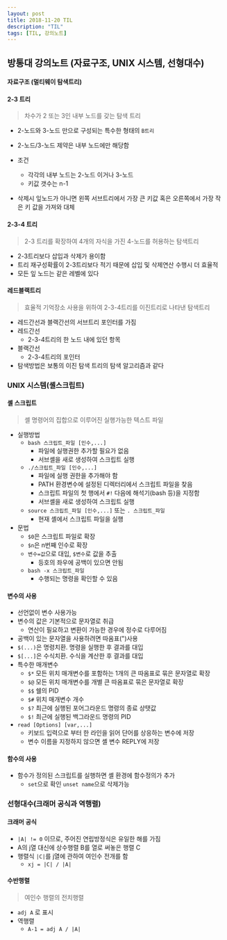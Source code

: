 ```yaml
---
layout: post
title: 2018-11-20 TIL
description: "TIL"
tags: [TIL, 강의노트]
---
```


## 방통대 강의노트 (자료구조, UNIX 시스템, 선형대수)

#### 자료구조 (멀티웨이 탐색트리)

#### 2-3 트리

> 차수가 2 또는 3인 내부 노드를 갖는 탐색 트리

- 2-노드와 3-노드 만으로 구성되는 특수한 형태의 `B트리`
- 2-노드/3-노드 제약은 내부 노드에만 해당함

- 조건
  - 각각의 내부 노드는 2-노드 이거나 3-노드
  - 키값 갯수는 n-1
- 삭제시 잎노드가 아니면 왼쪽 서브트리에서 가장 큰 키값 혹은 오른쪽에서 가장 작은 키 값을 가져와 대체

#### 2-3-4 트리

> 2-3 트리를 확장하여 4개의 자식을 가진 4-노드를 허용하는 탐색트리

- 2-3트리보다 삽입과 삭제가 용이함
- 트리 재구성확률이 2-3트리보다 적기 때문에 삽입 및 삭제연산 수행시 더 효율적
- 모든 잎 노드는 같은 레벨에 있다

#### 레드블랙트리

> 효율적 기억장소 사용을 위하여 2-3-4트리를 이진트리로 나타낸 탐색트리

- 레드간선과 블랙간선의 서브트리 포인터를 가짐
- 레드간선
  - 2-3-4트리의 한 노드 내에 있던 항목
- 블랙간선
  - 2-3-4트리의 포인터
- 탐색방법은 보통의 이진 탐색 트리의 탐색 알고리즘과 같다

### UNIX 시스템(셸스크립트)

#### 셸 스크립트

> 셸 명령어의 집합으로 이루어진 실행가능한 텍스트 파일

- 실행방법
  - `bash 스크립트_파일 [인수,...]`
    - 파일에 실행권한 추가할 필요가 없음
    - 서브셸을 새로 생성하여 스크립트 실행
  - `./스크립트_파일 [인수,...]`
    - 파일에 실행 권한을 추가해야 함
    - PATH 환경변수에 설정된 디렉터리에서 스크립트 파일을 찾음
    - 스크립트 파일의 첫 행에서 `#!` 다음에 해석기(bash 등)을 지정함
    - 서브셸을 새로 생성하여 스크립트 실행
  - `source 스크립트_파일 [인수,...]` 또는 `. 스크립트_파일`
    - 현재 셸에서 스크립트 파일을 실행
- 문법
  - `$0`은 스크립트 파일로 확장
  - `$n`은 n번째 인수로 확장
  - `변수=값`으로 대입, `$변수`로 값을 추출
    - 등호의 좌우에 공백이 있으면 안됨
  - `bash -x 스크립트_파일`
    - 수행되는 명령을 확인할 수 있음

#### 변수의 사용

- 선언없이 변수 사용가능
- 변수의 값은 기본적으로 문자열로 취급
  - 연산이 필요하고 변환이 가능한 경우에 정수로 다루어짐
- 공백이 있는 문자열을 사용하려면 따옴표(")사용
- `$(...)`은 명령치환. 명령을 실행한 후 결과를 대입
- `$[...]`은 수식치환. 수식을 계산한 후 결과를 대입
- 특수한 매개변수
  - `$*` 모든 위치 매개변수를 포함하는 1개의 큰 따옴표로 묶은 문자열로 확장
  - `$@` 모든 위치 매개변수를 개별 큰 따옴표로 묶은 문자열로 확장
  - `$$` 쉘의 PID
  - `$#` 위치 매개변수 개수
  - `$?` 최근에 실행된 포어그라운드 명령의 종료 상탯값
  - `$!` 최근에 실행된 백그라운드 명령의 PID
- `read [Options] [var,...]`
  - 키보드 입력으로 부터 한 라인을 읽어 단어를 상응하는 변수에 저장
  - 변수 이름을 지정하지 않으면 셸 변수 REPLY에 저장

#### 함수의 사용

- 함수가 정의된 스크립트를 실행하면 셸 환경에 함수정의가 추가
  - `set`으로 확인 `unset name`으로 삭제가능

### 선형대수(크래머 공식과 역행렬)

#### 크래머 공식

- `|A| != 0` 이므로, 주어진 연립방정식은 유일한 해를 가짐
- A의 j열 대신에 상수행렬 B를 열로 써놓은 행렬 C
- 행렬식 `|C|`를 j열에 관하여 여인수 전개를 함
  - `xj = |C| / |A|`

#### 수반행렬

> 여인수 행렬의 전치행렬

- `adj A` 로 표시
- 역행렬
  - `A-1 = adj A / |A|`
